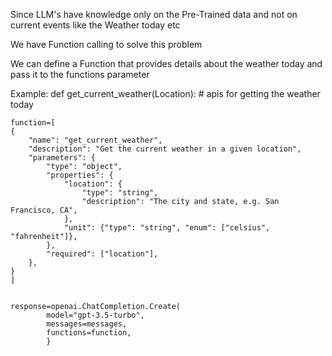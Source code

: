 Since LLM's have knowledge only on the Pre-Trained data and not on current events like the Weather today etc

We have Function calling to solve this problem

We can define a Function that provides details about the weather today and pass it to the functions parameter

  Example:
    def get_current_weather(Location):
      # apis for getting the weather today
    
    
    function=[
    {
        "name": "get_current_weather",
        "description": "Get the current weather in a given location",
        "parameters": {
            "type": "object",
            "properties": {
                "location": {
                    "type": "string",
                    "description": "The city and state, e.g. San Francisco, CA",
                },
                "unit": {"type": "string", "enum": ["celsius", "fahrenheit"]},
            },
            "required": ["location"],
        },
    }
    ]
    
    
    response=openai.ChatCompletion.Create(
            model="gpt-3.5-turbo",
            messages=messages,
            functions=function,
            }
